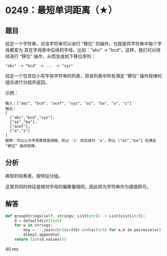 # 0249：最短单词距离（★）


## 题目

给定一个字符串，对该字符串可以进行 “移位” 的操作，也就是将字符串中每个字母都变为
其在字母表中后续的字母，比如："abc" -> "bcd"。这样，我们可以持续进行 “移位” 操作，从而生成如下移位序列：

	"abc" -> "bcd" -> ... -> "xyz"

给定一个包含仅小写字母字符串的列表，将该列表中所有满足 “移位” 操作规律的组合进行分组并返回。


示例：

	输入：["abc", "bcd", "acef", "xyz", "az", "ba", "a", "z"]
	输出：
	[
	  ["abc","bcd","xyz"],
	  ["az","ba"],
	  ["acef"],
	  ["a","z"]
	]
	解释：可以认为字母表首尾相接，所以 'z' 的后续为 'a'，所以 ["az","ba"] 也满足 “移位” 操作规律。

## 分析

典型的哈希表，按特征分组。

这里共同的特征是相邻字母的偏移量相同，因此转为字符串作为键值即可。

## 解答

```python
def groupStrings(self, strings: List[str]) -> List[List[str]]:
    d = defaultdict(list)
    for w in strings:
        key = ''.join(chr((ord(b)-ord(a))%26) for a,b in pairwise(w))
        d[key].append(w)
    return list(d.values())
```
40 ms
